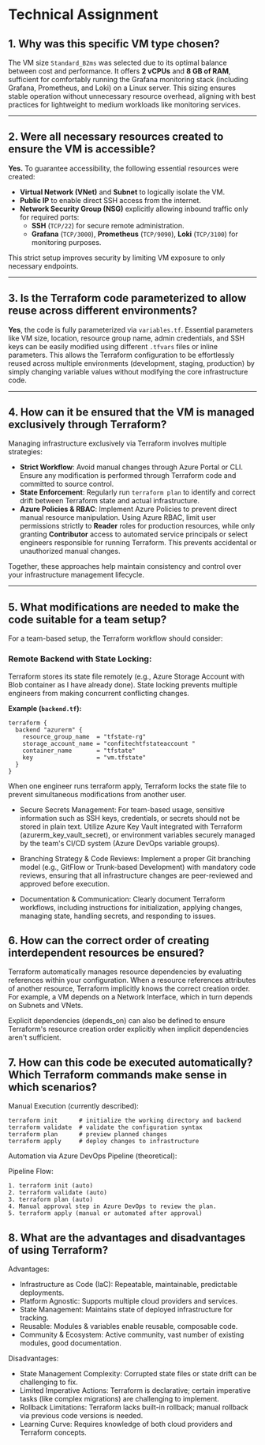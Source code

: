 # Technical Assignment

## 1. Why was this specific VM type chosen?

The VM size `Standard_B2ms` was selected due to its optimal balance between cost and performance. It offers **2 vCPUs** and **8 GB of RAM**, sufficient for comfortably running the Grafana monitoring stack (including Grafana, Prometheus, and Loki) on a Linux server. This sizing ensures stable operation without unnecessary resource overhead, aligning with best practices for lightweight to medium workloads like monitoring services.

---

## 2. Were all necessary resources created to ensure the VM is accessible?

**Yes.** To guarantee accessibility, the following essential resources were created:

- **Virtual Network (VNet)** and **Subnet** to logically isolate the VM.
- **Public IP** to enable direct SSH access from the internet.
- **Network Security Group (NSG)** explicitly allowing inbound traffic only for required ports:
  - **SSH** (`TCP/22`) for secure remote administration.
  - **Grafana** (`TCP/3000`), **Prometheus** (`TCP/9090`), **Loki** (`TCP/3100`) for monitoring purposes.

This strict setup improves security by limiting VM exposure to only necessary endpoints.

---

## 3. Is the Terraform code parameterized to allow reuse across different environments?

**Yes**, the code is fully parameterized via `variables.tf`. Essential parameters like VM size, location, resource group name, admin credentials, and SSH keys can be easily modified using different `.tfvars` files or inline parameters. This allows the Terraform configuration to be effortlessly reused across multiple environments (development, staging, production) by simply changing variable values without modifying the core infrastructure code.

---

## 4. How can it be ensured that the VM is managed exclusively through Terraform?

Managing infrastructure exclusively via Terraform involves multiple strategies:

- **Strict Workflow**: Avoid manual changes through Azure Portal or CLI. Ensure any modification is performed through Terraform code and committed to source control.
- **State Enforcement**: Regularly run `terraform plan` to identify and correct drift between Terraform state and actual infrastructure.
- **Azure Policies & RBAC**: Implement Azure Policies to prevent direct manual resource manipulation. Using Azure RBAC, limit user permissions strictly to **Reader** roles for production resources, while only granting **Contributor** access to automated service principals or select engineers responsible for running Terraform. This prevents accidental or unauthorized manual changes.

Together, these approaches help maintain consistency and control over your infrastructure management lifecycle.

---

## 5. What modifications are needed to make the code suitable for a team setup?

For a team-based setup, the Terraform workflow should consider:

### **Remote Backend with State Locking:**

Terraform stores its state file remotely (e.g., Azure Storage Account with Blob container as I have already done). State locking prevents multiple engineers from making concurrent conflicting changes.

**Example (`backend.tf`):**
```hcl
terraform {
  backend "azurerm" {
    resource_group_name  = "tfstate-rg"
    storage_account_name = "confitechtfstateaccount "
    container_name       = "tfstate"
    key                  = "vm.tfstate"
  }
}
```
When one engineer runs terraform apply, Terraform locks the state file to prevent simultaneous modifications from another user.

- Secure Secrets Management:
For team-based usage, sensitive information such as SSH keys, credentials, or secrets should not be stored in plain text. Utilize Azure Key Vault integrated with Terraform (azurerm_key_vault_secret), or environment variables securely managed by the team's CI/CD system (Azure DevOps variable groups).

- Branching Strategy & Code Reviews:
Implement a proper Git branching model (e.g., GitFlow or Trunk-based Development) with mandatory code reviews, ensuring that all infrastructure changes are peer-reviewed and approved before execution.

- Documentation & Communication:
Clearly document Terraform workflows, including instructions for initialization, applying changes, managing state, handling secrets, and responding to issues.

## 6. How can the correct order of creating interdependent resources be ensured?

Terraform automatically manages resource dependencies by evaluating references within your configuration. When a resource references attributes of another resource, Terraform implicitly knows the correct creation order. For example, a VM depends on a Network Interface, which in turn depends on Subnets and VNets.

Explicit dependencies (depends_on) can also be defined to ensure Terraform's resource creation order explicitly when implicit dependencies aren't sufficient.

## 7. How can this code be executed automatically? Which Terraform commands make sense in which scenarios?

Manual Execution (currently described):

```hcl
terraform init      # initialize the working directory and backend
terraform validate  # validate the configuration syntax
terraform plan      # preview planned changes
terraform apply     # deploy changes to infrastructure
```

Automation via Azure DevOps Pipeline (theoretical):

Pipeline Flow:
```hcl
1. terraform init (auto)
2. terraform validate (auto)
3. terraform plan (auto)
4. Manual approval step in Azure DevOps to review the plan.
5. terraform apply (manual or automated after approval)
```

## 8. What are the advantages and disadvantages of using Terraform?

Advantages:
- Infrastructure as Code (IaC): Repeatable, maintainable, predictable deployments.
- Platform Agnostic: Supports multiple cloud providers and services.
- State Management: Maintains state of deployed infrastructure for tracking.
- Reusable: Modules & variables enable reusable, composable code.
- Community & Ecosystem: Active community, vast number of existing modules, good documentation.

Disadvantages:
- State Management Complexity: Corrupted state files or state drift can be challenging to fix.
- Limited Imperative Actions: Terraform is declarative; certain imperative tasks (like complex migrations) are challenging to implement.
- Rollback Limitations: Terraform lacks built-in rollback; manual rollback via previous code versions is needed.
- Learning Curve: Requires knowledge of both cloud providers and Terraform concepts.